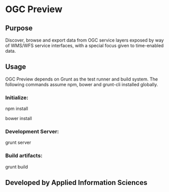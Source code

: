 # OGC Preview

## Purpose
Discover, browse and export data from OGC service layers exposed by way of WMS/WFS service interfaces, with a special focus given to time-enabled data.

## Usage
OGC Preview depends on Grunt as the test runner and build system. The following commands assume npm, bower and grunt-cli installed globally.

### Initialize:

npm install

bower install

### Development Server:

grunt server

### Build artifacts:

grunt build

## Developed by Applied Information Sciences